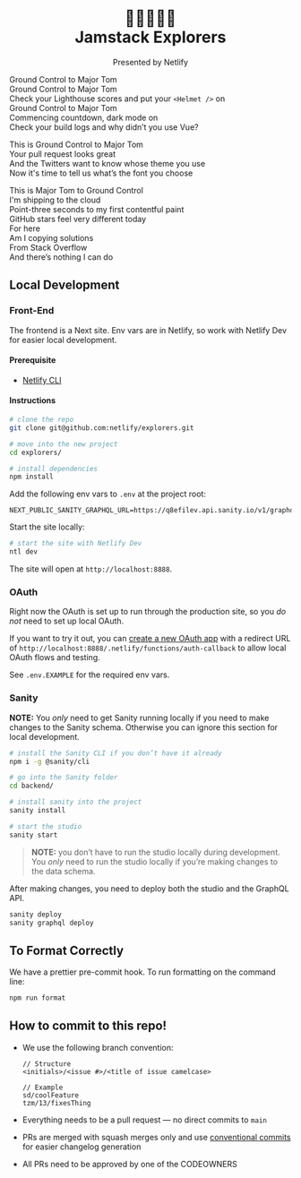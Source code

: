 <h1 align="center">
  🚀👩‍🚀👨‍🚀<br />
  Jamstack Explorers
</h1>
<p align="center">Presented by Netlify</p>

Ground Control to Major Tom  
Ground Control to Major Tom  
Check your Lighthouse scores and put your `<Helmet />` on  
Ground Control to Major Tom  
Commencing countdown, dark mode on  
Check your build logs and why didn’t you use Vue?

This is Ground Control to Major Tom  
Your pull request looks great  
And the Twitters want to know whose theme you use  
Now it's time to tell us what’s the font you choose

This is Major Tom to Ground Control  
I'm shipping to the cloud  
Point-three seconds to my first contentful paint  
GitHub stars feel very different today  
For here  
Am I copying solutions  
From Stack Overflow  
And there’s nothing I can do

## Local Development

### Front-End

The frontend is a Next site. Env vars are in Netlify, so work with Netlify Dev for easier local development.

#### Prerequisite

- [Netlify CLI](https://docs.netlify.com/cli/get-started/#installation)

#### Instructions

```bash
# clone the repo
git clone git@github.com:netlify/explorers.git

# move into the new project
cd explorers/

# install dependencies
npm install
```

Add the following env vars to `.env` at the project root:

```
NEXT_PUBLIC_SANITY_GRAPHQL_URL=https://q8efilev.api.sanity.io/v1/graphql/production/default
```

Start the site locally:

```sh
# start the site with Netlify Dev
ntl dev
```

The site will open at `http://localhost:8888`.

### OAuth

Right now the OAuth is set up to run through the production site, so you _do not_ need to set up local OAuth.

If you want to try it out, you can [create a new OAuth app](https://app.netlify.com/user/applications) with a redirect URL of `http://localhost:8888/.netlify/functions/auth-callback` to allow local OAuth flows and testing.

See `.env.EXAMPLE` for the required env vars.

### Sanity

**NOTE:** You _only_ need to get Sanity running locally if you need to make changes to the Sanity schema. Otherwise you can ignore this section for local development.

```bash
# install the Sanity CLI if you don’t have it already
npm i -g @sanity/cli

# go into the Sanity folder
cd backend/

# install sanity into the project
sanity install

# start the studio
sanity start
```

> **NOTE:** you don’t have to run the studio locally during development. You _only_ need to run the studio locally if you’re making changes to the data schema.

After making changes, you need to deploy both the studio and the GraphQL API.

```sh
sanity deploy
sanity graphql deploy
```

## To Format Correctly

We have a prettier pre-commit hook. To run formatting on the command line:

```sh
npm run format
```

## How to commit to this repo!

- We use the following branch convention:

  ```
  // Structure
  <initials>/<issue #>/<title of issue camelcase>

  // Example
  sd/coolFeature
  tzm/13/fixesThing
  ```

- Everything needs to be a pull request — no direct commits to `main`
- PRs are merged with squash merges only and use [conventional commits](https://github.com/commitizen/cz-cli#if-your-repo-is-commitizen-friendly) for easier changelog generation
- All PRs need to be approved by one of the CODEOWNERS
